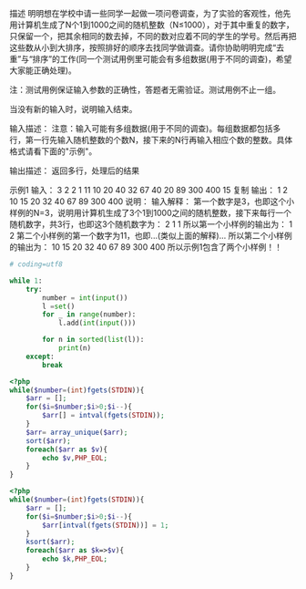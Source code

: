 描述
明明想在学校中请一些同学一起做一项问卷调查，为了实验的客观性，他先用计算机生成了N个1到1000之间的随机整数（N≤1000），对于其中重复的数字，只保留一个，把其余相同的数去掉，不同的数对应着不同的学生的学号。然后再把这些数从小到大排序，按照排好的顺序去找同学做调查。请你协助明明完成“去重”与“排序”的工作(同一个测试用例里可能会有多组数据(用于不同的调查)，希望大家能正确处理)。


注：测试用例保证输入参数的正确性，答题者无需验证。测试用例不止一组。

当没有新的输入时，说明输入结束。

输入描述：
注意：输入可能有多组数据(用于不同的调查)。每组数据都包括多行，第一行先输入随机整数的个数N，接下来的N行再输入相应个数的整数。具体格式请看下面的"示例"。

输出描述：
返回多行，处理后的结果

示例1
输入：
3
2
2
1
11
10
20
40
32
67
40
20
89
300
400
15
复制
输出：
1
2
10
15
20
32
40
67
89
300
400
说明：
输入解释：
第一个数字是3，也即这个小样例的N=3，说明用计算机生成了3个1到1000之间的随机整数，接下来每行一个随机数字，共3行，也即这3个随机数字为：
2
1
1
所以第一个小样例的输出为：
1
2
第二个小样例的第一个数字为11，也即...(类似上面的解释)...
所以第二个小样例的输出为：
10
15
20
32
40
67
89
300
400
所以示例1包含了两个小样例！！  


```python
# coding=utf8

while 1:
    try:
        number = int(input())
        l =set()
        for _ in range(number):
            l.add(int(input()))

        for n in sorted(list(l)):
            print(n)
    except:
        break
```
```php
<?php
while($number=(int)fgets(STDIN)){
    $arr = [];
    for($i=$number;$i>0;$i--){
        $arr[] = intval(fgets(STDIN));
    }
    $arr= array_unique($arr);
    sort($arr);
    foreach($arr as $v){
        echo $v,PHP_EOL;
    }
}
```
```php
<?php
while($number=(int)fgets(STDIN)){
    $arr = [];
    for($i=$number;$i>0;$i--){
        $arr[intval(fgets(STDIN))] = 1;
    }
    ksort($arr);
    foreach($arr as $k=>$v){
        echo $k,PHP_EOL;
    }
}
```
